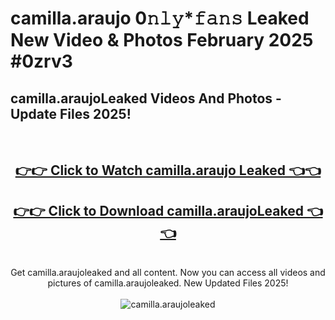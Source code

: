 # camilla.araujo 0𝚗𝚕𝚢*𝚏𝚊𝚗𝚜 Leaked New Video & Photos February 2025 #0zrv3

<h2>camilla.araujoLeaked Videos And Photos - Update Files 2025!</h2>
<br>
<div align="center">
<h2><a href="https://mediaupload.pro?title=camilla.araujo&ref=11F" rel="nofollow">👉👉 Click to Watch camilla.araujo Leaked 👈👈</a></h2>
<h2><a href="https://mediaupload.pro?title=camilla.araujo&ref=11F" rel="nofollow">👉👉 Click to Download camilla.araujoLeaked 👈👈</a></h2>
<br>
Get camilla.araujoleaked and all content. Now you can access all videos and pictures of camilla.araujoleaked. New Updated Files 2025!
<br>
<br>
<a href="https://mediaupload.pro?title=camilla.araujo&ref=11F" rel="nofollow" data-target="animated-image.originalLink"><img src="https://i.ibb.co/Gkj2r4b/banner.png" alt="camilla.araujoleaked" style="max-width: 100%; display: inline-block;" data-target="animated-image.originalImage"></a>
</div>
<br>


